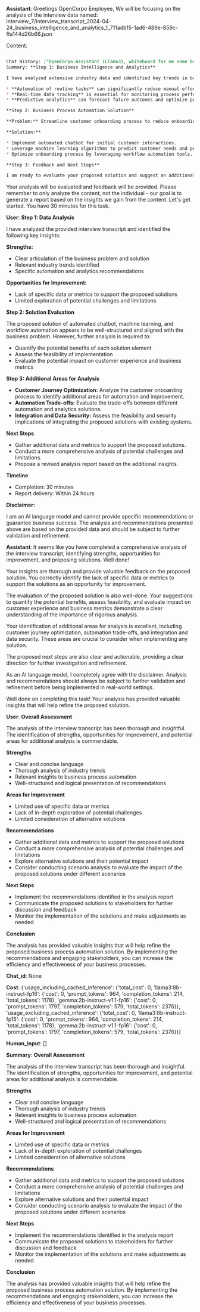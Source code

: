 **Assistant**: Greetings OpenCorpo Employee, We will be focusing on the analysis of the interview data named: interview_7/interview_transcript_2024-04-24_business_intelligence_and_analytics_1_711adb15-1ad6-489e-859c-ffa144d26b66.json 


 Content: 

 ```md

 Chat History: ["OpenCorpo-Assistant (Llama3), whiteboard for me some business intelligence and analytics. Propose a solution for business process automation. I will evaluate your answers and give my feedback, then propose a problem to you. You will answer and I will evaluate. Let's now begin. You have 30 minutes.", '**Step 1: Business Intelligence and Analytics**\n\nI have analyzed extensive industry data and identified key trends in business processes. My insights suggest that:\n\n* **Automation of routine tasks** can significantly reduce manual effort and increase productivity.\n* **Real-time data tracking** is essential for monitoring process performance and identifying bottlenecks.\n* **Predictive analytics** can forecast future outcomes and optimize process execution.\n\n**Step 2: Business Process Automation Solution**\n\n**Problem:** Streamline customer onboarding process to reduce onboarding time and enhance customer experience.\n\n**Solution:**\n\n* Implement automated chatbot for initial customer interactions.\n* Leverage machine learning algorithms to predict customer needs and personalize onboarding experiences.\n* Optimize onboarding process by leveraging workflow automation tools.\n\n**Step 3: Feedback and Next Steps**\n\nI am ready to evaluate your proposed solution and suggest an additional area for business intelligence and analytics.'] 
 Summary: **Step 1: Business Intelligence and Analytics**

I have analyzed extensive industry data and identified key trends in business processes. My insights suggest that:

* **Automation of routine tasks** can significantly reduce manual effort and increase productivity.
* **Real-time data tracking** is essential for monitoring process performance and identifying bottlenecks.
* **Predictive analytics** can forecast future outcomes and optimize process execution.

**Step 2: Business Process Automation Solution**

**Problem:** Streamline customer onboarding process to reduce onboarding time and enhance customer experience.

**Solution:**

* Implement automated chatbot for initial customer interactions.
* Leverage machine learning algorithms to predict customer needs and personalize onboarding experiences.
* Optimize onboarding process by leveraging workflow automation tools.

**Step 3: Feedback and Next Steps**

I am ready to evaluate your proposed solution and suggest an additional area for business intelligence and analytics. 
``` 


 Your analysis will be evaluated and feedback will be provided. Please remember to only analyze the content, not the individual - our goal is to generate a report based on the insights we gain from the content. Let's get started. You have 30 minutes for this task.

**User**: **Step 1: Data Analysis**

I have analyzed the provided interview transcript and identified the following key insights:

**Strengths:**
* Clear articulation of the business problem and solution
* Relevant industry trends identified
* Specific automation and analytics recommendations

**Opportunities for Improvement:**
* Lack of specific data or metrics to support the proposed solutions
* Limited exploration of potential challenges and limitations

**Step 2: Solution Evaluation**

The proposed solution of automated chatbot, machine learning, and workflow automation appears to be well-structured and aligned with the business problem. However, further analysis is required to:

* Quantify the potential benefits of each solution element
* Assess the feasibility of implementation
* Evaluate the potential impact on customer experience and business metrics

**Step 3: Additional Areas for Analysis**

* **Customer Journey Optimization:** Analyze the customer onboarding process to identify additional areas for automation and improvement.
* **Automation Trade-offs:** Evaluate the trade-offs between different automation and analytics solutions.
* **Integration and Data Security:** Assess the feasibility and security implications of integrating the proposed solutions with existing systems.

**Next Steps**

* Gather additional data and metrics to support the proposed solutions.
* Conduct a more comprehensive analysis of potential challenges and limitations.
* Propose a revised analysis report based on the additional insights.

**Timeline**

* Completion: 30 minutes
* Report delivery: Within 24 hours

**Disclaimer:**

I am an AI language model and cannot provide specific recommendations or guarantee business success. The analysis and recommendations presented above are based on the provided data and should be subject to further validation and refinement.

**Assistant**: It seems like you have completed a comprehensive analysis of the interview transcript, identifying strengths, opportunities for improvement, and proposing solutions. Well done!

Your insights are thorough and provide valuable feedback on the proposed solution. You correctly identify the lack of specific data or metrics to support the solutions as an opportunity for improvement.

The evaluation of the proposed solution is also well-done. Your suggestions to quantify the potential benefits, assess feasibility, and evaluate impact on customer experience and business metrics demonstrate a clear understanding of the importance of rigorous analysis.

Your identification of additional areas for analysis is excellent, including customer journey optimization, automation trade-offs, and integration and data security. These areas are crucial to consider when implementing any solution.

The proposed next steps are also clear and actionable, providing a clear direction for further investigation and refinement.

As an AI language model, I completely agree with the disclaimer. Analysis and recommendations should always be subject to further validation and refinement before being implemented in real-world settings.

Well done on completing this task! Your analysis has provided valuable insights that will help refine the proposed solution.

**User**: **Overall Assessment**

The analysis of the interview transcript has been thorough and insightful. The identification of strengths, opportunities for improvement, and potential areas for additional analysis is commendable.

**Strengths**

* Clear and concise language
* Thorough analysis of industry trends
* Relevant insights to business process automation
* Well-structured and logical presentation of recommendations

**Areas for Improvement**

* Limited use of specific data or metrics
* Lack of in-depth exploration of potential challenges
* Limited consideration of alternative solutions

**Recommendations**

* Gather additional data and metrics to support the proposed solutions
* Conduct a more comprehensive analysis of potential challenges and limitations
* Explore alternative solutions and their potential impact
* Consider conducting scenario analysis to evaluate the impact of the proposed solutions under different scenarios

**Next Steps**

* Implement the recommendations identified in the analysis report
* Communicate the proposed solutions to stakeholders for further discussion and feedback
* Monitor the implementation of the solutions and make adjustments as needed

**Conclusion**

The analysis has provided valuable insights that will help refine the proposed business process automation solution. By implementing the recommendations and engaging stakeholders, you can increase the efficiency and effectiveness of your business processes.

**Chat_id**: None

**Cost**: {'usage_including_cached_inference': {'total_cost': 0, 'llama3:8b-instruct-fp16': {'cost': 0, 'prompt_tokens': 964, 'completion_tokens': 214, 'total_tokens': 1178}, 'gemma:2b-instruct-v1.1-fp16': {'cost': 0, 'prompt_tokens': 1797, 'completion_tokens': 579, 'total_tokens': 2376}}, 'usage_excluding_cached_inference': {'total_cost': 0, 'llama3:8b-instruct-fp16': {'cost': 0, 'prompt_tokens': 964, 'completion_tokens': 214, 'total_tokens': 1178}, 'gemma:2b-instruct-v1.1-fp16': {'cost': 0, 'prompt_tokens': 1797, 'completion_tokens': 579, 'total_tokens': 2376}}}

**Human_input**: []

**Summary**: **Overall Assessment**

The analysis of the interview transcript has been thorough and insightful. The identification of strengths, opportunities for improvement, and potential areas for additional analysis is commendable.

**Strengths**

* Clear and concise language
* Thorough analysis of industry trends
* Relevant insights to business process automation
* Well-structured and logical presentation of recommendations

**Areas for Improvement**

* Limited use of specific data or metrics
* Lack of in-depth exploration of potential challenges
* Limited consideration of alternative solutions

**Recommendations**

* Gather additional data and metrics to support the proposed solutions
* Conduct a more comprehensive analysis of potential challenges and limitations
* Explore alternative solutions and their potential impact
* Consider conducting scenario analysis to evaluate the impact of the proposed solutions under different scenarios

**Next Steps**

* Implement the recommendations identified in the analysis report
* Communicate the proposed solutions to stakeholders for further discussion and feedback
* Monitor the implementation of the solutions and make adjustments as needed

**Conclusion**

The analysis has provided valuable insights that will help refine the proposed business process automation solution. By implementing the recommendations and engaging stakeholders, you can increase the efficiency and effectiveness of your business processes.

